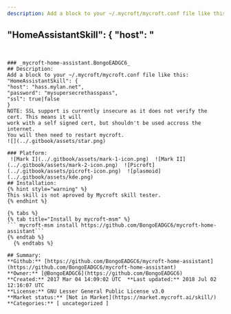 ```yaml
---
description: Add a block to your ~/.mycroft/mycroft.conf file like this:
```
"HomeAssistantSkill": {
"host": "
---
```


### _mycroft-home-assistant.BongoEADGC6_  
## Description:  
Add a block to your ~/.mycroft/mycroft.conf file like this:
"HomeAssistantSkill": {
"host": "hass.mylan.net",
"password": "mysupersecrethasspass",
"ssl": true|false
}
NOTE: SSL support is currently insecure as it does not verify the cert. This means it will
work with a self signed cert, but shouldn't be used accross the internet.
You will then need to restart mycroft.  
![](../.gitbook/assets/star.png)  
  
### Platform:  
 ![Mark I](../.gitbook/assets/mark-1-icon.png)  ![Mark II](../.gitbook/assets/mark-2-icon.png)  ![Picroft](../.gitbook/assets/picroft-icon.png)  ![plasmoid](../.gitbook/assets/kde.png)   
## Installation:  
{% hint style="warning" %}
This skill is not aproved by Mycroft skill tester.
{% endhint %}
    
{% tabs %}
{% tab title="Install by mycroft-msm" %}
``` mycroft-msm install https://github.com/BongoEADGC6/mycroft-home-assistant```
{% endtab %}
  {% endtabs %}
    
## Summary:  
**Github:** [https://github.com/BongoEADGC6/mycroft-home-assistant](https://github.com/BongoEADGC6/mycroft-home-assistant)  
**Owner:** [@BongoEADGC6](https://github.com/BongoEADGC6)  
**Created:** 2017 Mar 04 14:09:02 UTC  **Last updated:** 2018 Jul 02 12:16:07 UTC  
**License:** GNU Lesser General Public License v3.0  
**Market status:** [Not in Market](https://market.mycroft.ai/skill/)  
**Categories:** [ uncategorized ]   
